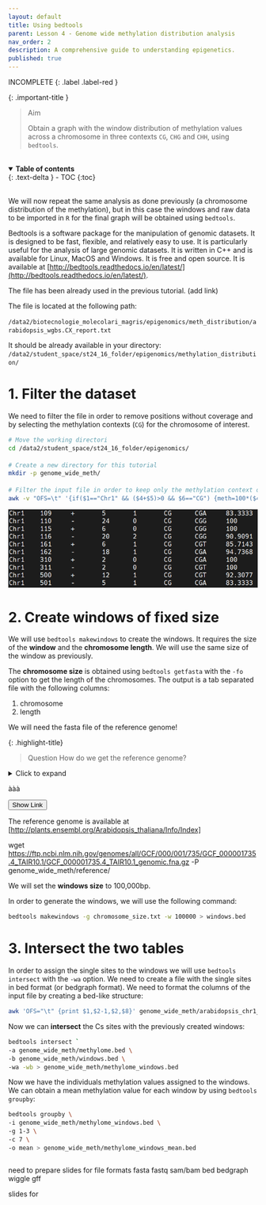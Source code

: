 ```yaml
---
layout: default
title: Using bedtools
parent: Lesson 4 - Genome wide methylation distribution analysis
nav_order: 2
description: A comprehensive guide to understanding epigenetics.
published: true
---
```

INCOMPLETE
{: .label .label-red }

{: .important-title }
> Aim
>
> Obtain a graph with the window distribution of methylation values across a chromosome in three contexts `CG`, `CHG` and `CHH`, using `bedtools`.

<br>
<details open markdown="block">
  <summary>
    <strong>Table of contents</strong>
  </summary>
  {: .text-delta }
- TOC
{:toc}
</details>
<br>


We will now repeat the same analysis as done previously (a chromosome distribution of the methylation), but in this case the windows and raw data to be imported in `R` for the final graph will be obtained using `bedtools`.

Bedtools is a software package for the manipulation of genomic datasets. It is designed to be fast, flexible, and relatively easy to use. It is particularly useful for the analysis of large genomic datasets. It is written in C++ and is available for Linux, MacOS and Windows. It is free and open source. It is available at [http://bedtools.readthedocs.io/en/latest/](http://bedtools.readthedocs.io/en/latest/).

The file has been already used in the previous tutorial. (add link)

The file is located at the following path:

`/data2/biotecnologie_molecolari_magris/epigenomics/meth_distribution/arabidopsis_wgbs.CX_report.txt`

It should be already available in your directory:
`/data2/student_space/st24_16_folder/epigenomics/methylation_distribution/`

# 1. Filter the dataset 
We need to filter the file in order to remove positions without coverage and by selecting the methylation contexts (`CG`) for the chromosome of interest.

```bash
# Move the working directori
cd /data2/student_space/st24_16_folder/epigenomics/

# Create a new directory for this tutorial
mkdir -p genome_wide_meth/

# Filter the input file in order to keep only the methylation context of interest (CG) and to keep sites located on Chr1 with a coverage greater than 0
awk -v "OFS=\t" '{if($1=="Chr1" && ($4+$5)>0 && $6=="CG") {meth=100*($4/($4+$5)); print $0,meth}}' methylation_distribution/arabidopsis_wgbs.CX_report.txt > genome_wide_meth/arabidopsis_chr1_CG_meth.txt
```

![alt text](image-15.png)


# 2. Create windows of fixed size
We will use `bedtools makewindows` to create the windows. It requires the size of the **window** and the **chromosome length**. We will use the same size of the window as previously.

The **chromosome size** is obtained using `bedtools getfasta` with the `-fo` option to get the length of the chromosomes. The output is a tab separated file with the following columns:
1. chromosome
2. length

We will need the fasta file of the reference genome!

{: .highlight-title}
> Question
> How do we get the reference genome?
>

<details>
    <summary>Click to expand</summary>
    We can look for the fasta sequencing by performing a shearch on google for example.

    Try to type in google: Arabidopsis thaliana genome fasta

    ![google search Arabidopsis](image-16.png)

    You will find different options. Try to navigate and look for the fasta file on ncbi database.

<!-- Button to toggle the visibility of the link -->
<button onclick="document.getElementById('hidden-link').style.display='block'; this.style.display='none';">Show Link</button>

<!-- Hidden link -->
<div id="hidden-link" style="display:none;">
  <a href="https://www.ncbi.nlm.nih.gov/datasets/genome/GCF_000001735.3/" target="_blank">https://www.ncbi.nlm.nih.gov/datasets/genome/GCF_000001735.3/</a>
</div>
    
    https://www.ncbi.nlm.nih.gov/datasets/genome/GCF_000001735.3/

    
    wget https://ftp.ncbi.nlm.nih.gov/genomes/all/GCF/000/001/735/GCF_000001735.4_TAIR10.1/GCF_000001735.4_TAIR10.1_genomic.fna.gz

</details>

ààà

<!-- Button to toggle the visibility of the link -->
<button onclick="document.getElementById('hidden-link').style.display='block'; this.style.display='none';">Show Link</button>

<!-- Hidden link -->
<div id="hidden-link" style="display:none;">
  <a href="https://www.ncbi.nlm.nih.gov/datasets/genome/GCF_000001735.3/" target="_blank">https://www.ncbi.nlm.nih.gov/datasets/genome/GCF_000001735.3/</a>
</div>


The reference genome is available at [http://plants.ensembl.org/Arabidopsis_thaliana/Info/Index] 

wget https://ftp.ncbi.nlm.nih.gov/genomes/all/GCF/000/001/735/GCF_000001735.4_TAIR10.1/GCF_000001735.4_TAIR10.1_genomic.fna.gz -P genome_wide_meth/reference/


We will set the **windows size** to 100,000bp.

In order to generate the windows, we will use the following command:

```bash
bedtools makewindows -g chromosome_size.txt -w 100000 > windows.bed
```
# 3. Intersect the two tables 
In order to assign the single sites to the windows we will use `bedtools intersect` with the `-wa` option. We need to create a file with the single sites in bed format (or bedgraph format). We need to format the columns of the input file by creating a bed-like structure:

```bash
awk 'OFS="\t" {print $1,$2-1,$2,$8}' genome_wide_meth/arabidopsis_chr1_CG_meth.txt > genome_wide_meth/methylome.bed 
```

Now we can **intersect** the Cs sites with the previously created windows:

```bash
bedtools intersect `
-a genome_wide_meth/methylome.bed \
-b genome_wide_meth/windows.bed \
-wa -wb > genome_wide_meth/methylome_windows.bed
```

Now we have the individuals methylation values assigned to the windows. 
We can obtain a mean methylation value for each window by using `bedtools groupby`:

```bash
bedtools groupby \
-i genome_wide_meth/methylome_windows.bed \
-g 1-3 \
-c 7 \
-o mean > genome_wide_meth/methylome_windows_mean.bed
```

```bash

```

need to prepare slides for 
file formats
fasta
fastq
sam/bam
bed
bedgraph
wiggle
gff


slides for 